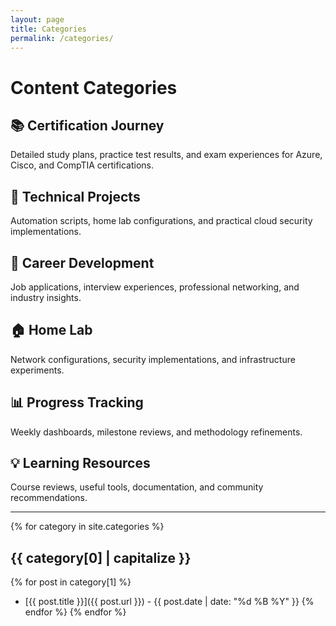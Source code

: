 ```yaml
---
layout: page
title: Categories
permalink: /categories/
---
```


# Content Categories

## 📚 **Certification Journey**
Detailed study plans, practice test results, and exam experiences for Azure, Cisco, and CompTIA certifications.

## 🔧 **Technical Projects**
Automation scripts, home lab configurations, and practical cloud security implementations.

## 💼 **Career Development**
Job applications, interview experiences, professional networking, and industry insights.

## 🏠 **Home Lab**
Network configurations, security implementations, and infrastructure experiments.

## 📊 **Progress Tracking**
Weekly dashboards, milestone reviews, and methodology refinements.

## 💡 **Learning Resources**
Course reviews, useful tools, documentation, and community recommendations.

---

{% for category in site.categories %}
## {{ category[0] | capitalize }}
{% for post in category[1] %}
- [{{ post.title }}]({{ post.url }}) - {{ post.date | date: "%d %B %Y" }}
{% endfor %}
{% endfor %}
